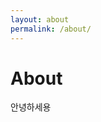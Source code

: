 ```yaml
---
layout: about
permalink: /about/
---
```


# About


안녕하세용

<!-- 
## Education
- 고려대학교 의과대학 의학통계학전공 석사과정 재학 (Mar 2022 - Present)
- 호서대학교 인문사회대학 응용통계학과 졸업 (Feb 2016 - Feb 2022)


## Experience
- 고려대학교 구로병원 통계상담실 연구조교 (Mar 2022 - Feb 2024)
- 농업인 업무상 질병 및 손상조사 (국립농업과학원) 농업인 재해조사 조사원 (Jun 2021 - Jul 2021)
- 2020년 보건의료빅데이터를 활용한 창업경진대회 참가 (보건복지부) (Jun 2020)


## Honors and Awards
- 호서대학교 2021-1,2학기 성적우수장학금
- 호서대학교 2020-1,2학기 성적우수장학금


## Certifications
- SQLD (Sep 2022)
- ADsP (Sep 2022)
- 사회조사분석사 2급 (Sep 2020)


## Programming Languages
- SAS
- R
- SPSS
- Python
- SQL -->